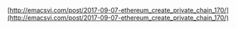 


[http://emacsvi.com/post/2017-09-07-ethereum_create_private_chain_170/](http://emacsvi.com/post/2017-09-07-ethereum_create_private_chain_170/)